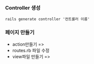 ### Controller 생성
    rails generate controller '컨트롤러 이름'

### 페이지 만들기
- action만들기 =>
- routes.rb 파일 수정
- view파일 만들기 =>
<!--stackedit_data:
eyJoaXN0b3J5IjpbLTg3Nzk4MzI4OV19
-->